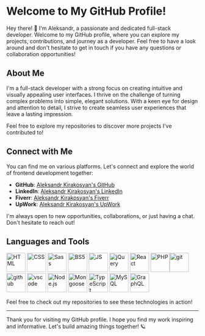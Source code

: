 # Welcome to My GitHub Profile!

Hey there! 👋 I'm Aleksandr, a passionate and dedicated full-stack developer. Welcome to my GitHub profile, where you can explore my projects, contributions, and journey as a developer. Feel free to have a look around and don't hesitate to get in touch if you have any questions or collaboration opportunities!

## About Me

I'm a full-stack developer with a strong focus on creating intuitive and visually appealing user interfaces. I thrive on the challenge of turning complex problems into simple, elegant solutions. With a keen eye for design and attention to detail, I strive to create seamless user experiences that leave a lasting impression.

Feel free to explore my repositories to discover more projects I've contributed to!

## Connect with Me

You can find me on various platforms. Let's connect and explore the world of frontend development together:

- **GitHub**: [Aleksandr Kirakosyan's GitHub](https://github.com/aleksandr-kirakosyan)
- **LinkedIn**: [Aleksandr Kirakosyan's LinkedIn](https://www.linkedin.com/in/aleksandrkiraks/)
- **Fiverr**: [Aleksandr Kirakosyan's Fiverr](https://www.fiverr.com/k_aleksandr)
- **UpWork**: [Aleksandr Kirakosyan's UpWork](https://www.upwork.com/freelancers/~010a70b77cbf1f8038)

I'm always open to new opportunities, collaborations, or just having a chat. Don't hesitate to reach out!

## Languages and Tools
<img src="https://cdn1.iconfinder.com/data/icons/logotypes/32/badge-html-5-512.png" alt="HTML" width="50px" height="auto" />  <img src="https://cdn1.iconfinder.com/data/icons/logotypes/32/badge-css-3-512.png" alt="CSS" width="50px" height="auto" />  <img src="https://cdn4.iconfinder.com/data/icons/logos-and-brands/512/288_Sass_logo-512.png" alt="Sass" width="50px" height="auto" />  <img src="https://img.icons8.com/?size=512&id=84710&format=png" alt="BS5" width="50px" height="auto" />  <img src="https://cdn4.iconfinder.com/data/icons/logos-and-brands/512/187_Js_logo_logos-512.png" alt="JS" width="50px" height="auto" />  <img src="https://cdn3.iconfinder.com/data/icons/popular-services-brands/512/jquery-512.png" alt="jQuery" width="50px" height="auto" />  <img src="https://cdn0.iconfinder.com/data/icons/logos-brands-in-colors/128/react-512.png" alt="React" width="50px" height="auto" />  <img src="https://cdn4.iconfinder.com/data/icons/logos-and-brands/512/256_Php_logo-512.png" alt="PHP" width="50px" height="auto" /><img src="https://cdn3.iconfinder.com/data/icons/social-media-2169/24/social_media_social_media_logo_git-512.png" alt="git" width="50px" height="auto" />  <img src="https://img.icons8.com/?size=512&id=118553&format=png" alt="github" width="50px" height="auto" />  <img src="https://cdn1.iconfinder.com/data/icons/unicons-line-vol-6/24/visual-studio-512.png" alt="vscode" width="50px" height="auto" />  <img src="https://cdn.iconscout.com/icon/free/png-256/node-js-1174925.png" alt="Node.js" width="50px" height="auto" />  <img src="https://cdn.iconscout.com/icon/free/png-256/mongoose-3-1175138.png" alt="Mongoose" width="50px" height="auto" /> <img src="https://cdn.iconscout.com/icon/free/png-256/typescript-1174965.png" alt="TypeScript" width="50px" height="auto" /> <img src="https://cdn.iconscout.com/icon/free/png-256/mysql-3521596-2945040.png" alt="MySQL" width="50px" height="auto" />  <img src="https://cdn.jsdelivr.net/gh/devicons/devicon/icons/graphql/graphql-plain.svg" alt="GraphQL" width="50px" height="auto" />


Feel free to check out my repositories to see these technologies in action!

---

Thank you for visiting my GitHub profile. I hope you find my work inspiring and informative. Let's build amazing things together! 🪐

